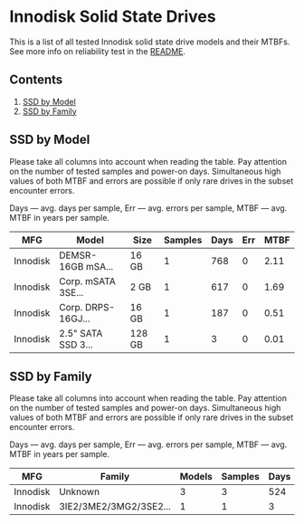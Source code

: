 Innodisk Solid State Drives
===========================

This is a list of all tested Innodisk solid state drive models and their MTBFs. See
more info on reliability test in the [README](https://github.com/bsdhw/SMART).

Contents
--------

1. [ SSD by Model  ](#ssd-by-model)
2. [ SSD by Family ](#ssd-by-family)

SSD by Model
------------

Please take all columns into account when reading the table. Pay attention on the
number of tested samples and power-on days. Simultaneous high values of both MTBF
and errors are possible if only rare drives in the subset encounter errors.

Days — avg. days per sample,
Err  — avg. errors per sample,
MTBF — avg. MTBF in years per sample.

| MFG       | Model              | Size   | Samples | Days  | Err   | MTBF   |
|-----------|--------------------|--------|---------|-------|-------|--------|
| Innodisk  | DEMSR- 16GB mSA... | 16 GB  | 1       | 768   | 0     | 2.11   |
| Innodisk  | Corp. mSATA 3SE... | 2 GB   | 1       | 617   | 0     | 1.69   |
| Innodisk  | Corp. DRPS-16GJ... | 16 GB  | 1       | 187   | 0     | 0.51   |
| Innodisk  | 2.5" SATA SSD 3... | 128 GB | 1       | 3     | 0     | 0.01   |

SSD by Family
-------------

Please take all columns into account when reading the table. Pay attention on the
number of tested samples and power-on days. Simultaneous high values of both MTBF
and errors are possible if only rare drives in the subset encounter errors.

Days — avg. days per sample,
Err  — avg. errors per sample,
MTBF — avg. MTBF in years per sample.

| MFG       | Family                 | Models | Samples | Days  | Err   | MTBF   |
|-----------|------------------------|--------|---------|-------|-------|--------|
| Innodisk  | Unknown                | 3      | 3       | 524   | 0     | 1.44   |
| Innodisk  | 3IE2/3ME2/3MG2/3SE2... | 1      | 1       | 3     | 0     | 0.01   |
